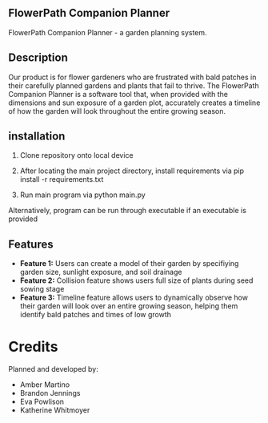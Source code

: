 ## FlowerPath Companion Planner
FlowerPath Companion Planner - a garden planning system.

## Description
Our product is for flower gardeners who are frustrated with bald patches in their carefully planned gardens and plants that fail to thrive. The FlowerPath Companion Planner is a software tool that, when provided with the dimensions and sun exposure of a garden plot, accurately creates a timeline of how the garden will look throughout the entire growing season. 

## installation
1. Clone repository onto local device 

2. After locating the main project directory, install requirements via pip install -r requirements.txt

3. Run main program via python main.py 

Alternatively, program can be run through executable if an executable is provided 

## Features
- **Feature 1:** Users can create a model of their garden by specifiying garden size, sunlight exposure, and soil drainage
- **Feature 2:** Collision feature shows users full size of plants during seed sowing stage 
- **Feature 3:** Timeline feature allows users to dynamically observe how their garden will look over an entire growing season, helping them identify bald patches and times of low growth

# Credits
Planned and developed by:
- Amber Martino
- Brandon Jennings
- Eva Powlison
- Katherine Whitmoyer
